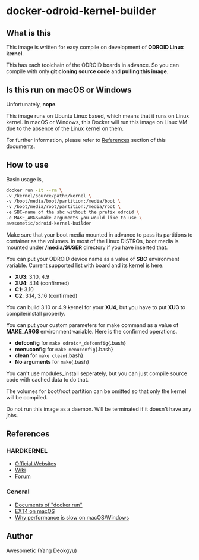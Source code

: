 # docker-odroid-kernel-builder

## What is this

This image is written for easy compile on development of **ODROID Linux kernel**.

This has each toolchain of the ODROID boards in advance. So you can compile with only **git cloning source code** and **pulling this image**.

## Is this run on macOS or Windows

Unfortunately, **nope**.

This image runs on Ubuntu Linux based, which means that it runs on Linux kernel. In macOS or Windows, this Docker will run this image on Linux VM due to the absence of the Linux kernel on them.

For further information, please refer to [References](#References) section of this documents.

## How to use

Basic usage is,

```bash
docker run -it --rm \
-v /kernel/source/path:/kernel \
-v /boot/media/boot/partition:/media/boot \
-v /boot/media/root/partition:/media/root \
-e SBC=name of the sbc without the prefix odroid \
-e MAKE_ARGS=make arguments you would like to use \
awesometic/odroid-kernel-builder
```

Make sure that your boot media mounted in advance to pass its partitions to container as the volumes. In most of the Linux DISTROs, boot media is mounted under **/media/$USER** directory if you have inserted that.

You can put your ODROID device name as a value of **SBC** environment variable. Current supported list with board and its kernel is here.

* **XU3**: 3.10, 4.9
* **XU4**: 4.14 (confirmed)
* **C1**: 3.10
* **C2**: 3.14, 3.16 (confirmed)

You can build 3.10 or 4.9 kernel for your **XU4**, but you have to put **XU3** to compile/install properly.

You can put your custom parameters for make command as a value of **MAKE_ARGS** environment variable. Here is the confirmed operations.

* **defconfig** for `make odroid*_defconfig`{.bash}
* **menuconfig** for `make menuconfig`{.bash}
* **clean** for `make clean`{.bash}
* **No arguments** for `make`{.bash}

You can't use modules_install seperately, but you can just compile source code with cached data to do that.

The volumes for boot/root partition can be omitted so that only the kernel will be compiled.

Do not run this image as a daemon. Will be terminated if it doesn't have any jobs.

## References

### HARDKERNEL

* [Official Websites](https://www.hardkernel.com)
* [Wiki](https://wiki.odroid.com)
* [Forum](https://forum.odroid.com)

### General

* [Documents of "docker run"](https://docs.docker.com/engine/reference/commandline/run/#attach-to-stdinstdoutstderr--a)
* [EXT4 on macOS](https://apple.stackexchange.com/questions/140536/how-do-i-mount-ext4-using-os-x-fuse)
* [Why performance is slow on macOS/Windows](https://www.reddit.com/r/docker/comments/7xvlye/docker_for_macwindows_performances_vs_linux/)

## Author

Awesometic (Yang Deokgyu)
